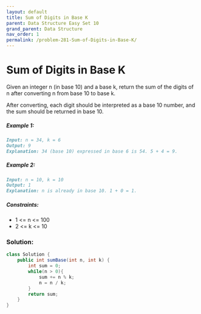 ```yaml
---
layout: default
title: Sum of Digits in Base K
parent: Data Structure Easy Set 10
grand_parent: Data Structure
nav_order: 1
permalink: /problem-281-Sum-of-Digits-in-Base-K/
---
```

# Sum of Digits in Base K
Given an integer n (in base 10) and a base k, return the sum of the digits of n after converting n from base 10 to base k.

After converting, each digit should be interpreted as a base 10 number, and the sum should be returned in base 10.

##### Example 1:
```markdown
Input: n = 34, k = 6
Output: 9
Explanation: 34 (base 10) expressed in base 6 is 54. 5 + 4 = 9.
```
##### Example 2:
```markdown
Input: n = 10, k = 10
Output: 1
Explanation: n is already in base 10. 1 + 0 = 1.
```
##### Constraints:
* 1 <= n <= 100
* 2 <= k <= 10

### Solution:
```java
class Solution {
    public int sumBase(int n, int k) {
        int sum = 0;
        while(n > 0){
            sum += n % k;
            n = n / k;
        }
        return sum;
    }
}
```